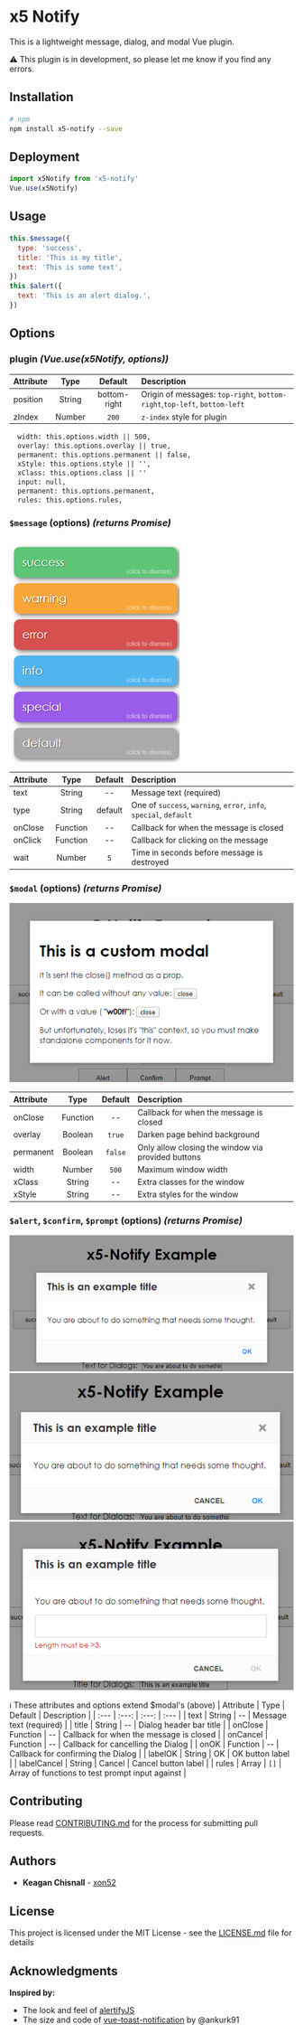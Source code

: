 # x5 Notify

This is a lightweight message, dialog, and modal Vue plugin.

:warning: This plugin is in development, so please let me know if you find any errors.

## Installation

```bash
# npm
npm install x5-notify --save
```

## Deployment

```js
import x5Notify from 'x5-notify'
Vue.use(x5Notify)
```

## Usage

```js
this.$message({
  type: 'success',
  title: 'This is my title',
  text: 'This is some text',
})
this.$alert({
  text: 'This is an alert dialog.',
})
```

## Options

### **plugin** _(Vue.use(x5Notify, **options**))_

| Attribute |  Type  |   Default    | Description                                                               |
| :-------- | :----: | :----------: | :------------------------------------------------------------------------ |
| position  | String | bottom-right | Origin of messages: `top-right`, `bottom-right`,`top-left`, `bottom-left` |
| zIndex    | Number |    `200`     | `z-index` style for plugin                                                |

      width: this.options.width || 500,
      overlay: this.options.overlay || true,
      permanent: this.options.permanent || false,
      xStyle: this.options.style || '',
      xClass: this.options.class || ''
      input: null,
      permanent: this.options.permanent,
      rules: this.options.rules,

### **`$message` (options)** _(returns Promise)_

![Messages](./example/img/messages.png)

| Attribute |   Type   | Default | Description                                                        |
| :-------- | :------: | :-----: | :----------------------------------------------------------------- |
| text      |  String  |   --    | Message text (required)                                            |
| type      |  String  | default | One of `success`, `warning`, `error`, `info`, `special`, `default` |
| onClose   | Function |   --    | Callback for when the message is closed                            |
| onClick   | Function |   --    | Callback for clicking on the message                               |
| wait      |  Number  |   `5`   | Time in seconds before message is destroyed                        |

### **`$modal` (options)** _(returns Promise)_

![Modal](./example/img/modal.png)

| Attribute |   Type   | Default | Description                                        |
| :-------- | :------: | :-----: | :------------------------------------------------- |
| onClose   | Function |   --    | Callback for when the message is closed            |
| overlay   | Boolean  | `true`  | Darken page behind background                      |
| permanent | Boolean  | `false` | Only allow closing the window via provided buttons |
| width     |  Number  |  `500`  | Maximum window width                               |
| xClass    |  String  |   --    | Extra classes for the window                       |
| xStyle    |  String  |   --    | Extra styles for the window                        |

### **`$alert`, `$confirm`, `$prompt` (options)** _(returns Promise)_

![Alert](./example/img/alert.png)
![Confirm](./example/img/confirm.png)
![Prompt](./example/img/prompt.png)

:information_source: These attributes and options extend \$modal's (above)
| Attribute | Type | Default | Description |
| :--- | :---: | :---: | :--- |
| text | String | -- | Message text (required) |
| title | String | -- | Dialog header bar title |
| onClose | Function | -- | Callback for when the message is closed |
| onCancel | Function | -- | Callback for cancelling the Dialog |
| onOK | Function | -- | Callback for confirming the Dialog |
| labelOK | String | OK | OK button label |
| labelCancel | String | Cancel | Cancel button label |
| rules | Array | `[]` | Array of functions to test prompt input against |

## Contributing

Please read [CONTRIBUTING.md](./CONTRIBUTING.md) for the process for submitting pull requests.

## Authors

- **Keagan Chisnall** - [xon52](https://github.com/xon52)

## License

This project is licensed under the MIT License - see the [LICENSE.md](LICENSE.md) file for details

## Acknowledgments

**Inspired by:**

- The look and feel of [alertifyJS](https://alertifyjs.com/)
- The size and code of [vue-toast-notification](https://github.com/ankurk91/vue-toast-notification) by @ankurk91
